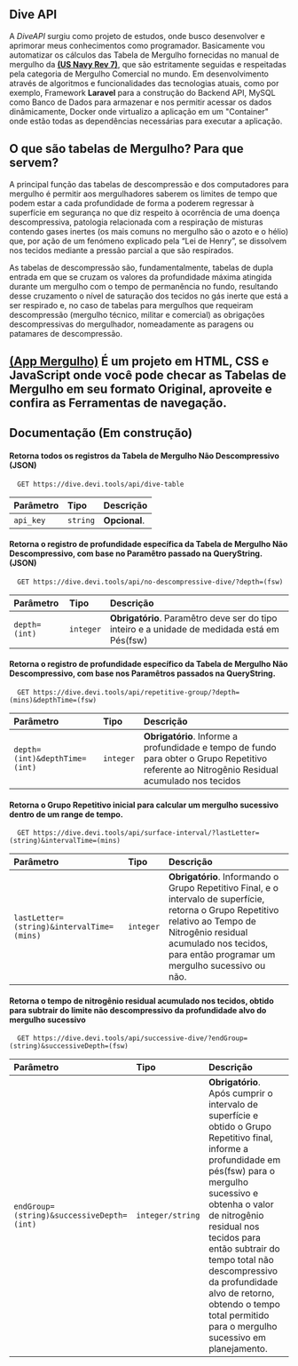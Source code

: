 ## Dive API

A *DiveAPI* surgiu como projeto de estudos, onde busco desenvolver e aprimorar meus conhecimentos como programador. Basicamente vou automatizar os cálculos das Tabela de Mergulho fornecidas no manual de mergulho da **[(US Navy Rev 7)](https://www.navsea.navy.mil/Portals/103/Documents/SUPSALV/Diving/US%20DIVING%20MANUAL_REV7.pdf?ver=2017-01-11-102354-393)**, que são estritamente seguidas e respeitadas pela categoria de Mergulho Comercial no mundo. Em desenvolvimento através de algoritmos e funcionalidades das tecnologias atuais, como por exemplo, Framework **Laravel** para a construção do Backend API, MySQL como Banco de Dados para armazenar e nos permitir acessar os dados dinâmicamente, Docker onde virtualizo a aplicação em um "Container" onde estão todas as dependências necessárias para executar a aplicação.

## O que são tabelas de Mergulho? Para que servem?

A principal função das tabelas de descompressão e dos computadores para mergulho é permitir aos mergulhadores saberem os limites de tempo que podem estar a cada profundidade de forma a poderem regressar à superfície em segurança no que diz respeito à ocorrência de uma doença descompressiva, patologia relacionada com a respiração de misturas contendo gases inertes (os mais comuns no mergulho são o azoto e o hélio) que, por ação de um fenómeno explicado pela “Lei de Henry”, se dissolvem nos tecidos mediante a pressão parcial a que são respirados.

As tabelas de descompressão são, fundamentalmente, tabelas de dupla entrada em que se cruzam os valores da profundidade máxima atingida durante um mergulho com o tempo de permanência no fundo, resultando desse cruzamento o nível de saturação dos tecidos no gás inerte que está a ser respirado e, no caso de tabelas para mergulhos que requeiram descompressão (mergulho técnico, militar e comercial) as obrigações descompressivas do mergulhador, nomeadamente as paragens ou patamares de descompressão.

## **[(App Mergulho)](https://appmergulho.vercel.app)** É um projeto em HTML, CSS e JavaScript onde você pode checar as Tabelas de Mergulho em seu formato Original, aproveite e confira as Ferramentas de navegação.

## Documentação (Em construção)

#### Retorna todos os registros da Tabela de Mergulho Não Descompressivo (JSON)

```http
  GET https://dive.devi.tools/api/dive-table
```

| Parâmetro   | Tipo       | Descrição                           |
| :---------- | :--------- | :---------------------------------- |
| `api_key` | `string` | **Opcional**. |

#### Retorna o registro de profundidade específica da Tabela de Mergulho Não Descompressivo, com base no Paramêtro passado na QueryString. (JSON)

```http
  GET https://dive.devi.tools/api/no-descompressive-dive/?depth=(fsw)
```

| Parâmetro   | Tipo       | Descrição                           |
| :---------- | :--------- | :---------------------------------- |
| `depth=(int)` | `integer` | **Obrigatório**. Paramêtro deve ser do tipo inteiro e a unidade de medidada está em Pés(fsw)|

#### Retorna o registro de profundidade específico da Tabela de Mergulho Não Descompressivo, com base nos Paramêtros passados na QueryString.

```http
  GET https://dive.devi.tools/api/repetitive-group/?depth=(mins)&depthTime=(fsw)
```

| Parâmetro   | Tipo       | Descrição                           |
| :---------- | :--------- | :---------------------------------- |
| `depth=(int)&depthTime=(int)`      | `integer` | **Obrigatório**. Informe a profundidade e tempo de fundo para obter o Grupo Repetitivo referente ao Nitrogênio Residual acumulado nos tecidos |

#### Retorna o Grupo Repetitivo inicial para calcular um mergulho sucessivo dentro de um range de tempo.

```http
  GET https://dive.devi.tools/api/surface-interval/?lastLetter=(string)&intervalTime=(mins)
```

| Parâmetro                                 | Tipo       | Descrição                           |
|:------------------------------------------| :--------- | :---------------------------------- |
| `lastLetter=(string)&intervalTime=(mins)` | `integer` | **Obrigatório**. Informando o Grupo Repetitivo Final, e o intervalo de superfície, retorna o Grupo Repetitivo relativo ao Tempo de Nitrogênio residual acumulado nos tecidos, para então programar um mergulho sucessivo ou não.

#### Retorna o tempo de nitrogênio residual acumulado nos tecidos, obtido para subtrair do limite não descompressivo da profundidade alvo do mergulho sucessivo

```http
  GET https://dive.devi.tools/api/successive-dive/?endGroup=(string)&successiveDepth=(fsw)
```
| Parâmetro   | Tipo       | Descrição                           |
| :---------- | :--------- | :---------------------------------- |
| `endGroup=(string)&successiveDepth=(int)`      | `integer/string` | **Obrigatório**. Após cumprir o intervalo de superfície e obtido o Grupo Repetitivo final, informe a profundidade em pés(fsw) para o mergulho sucessivo e obtenha o valor de nitrogênio residual nos tecidos para então subtrair do tempo total não descompressivo da profundidade alvo de retorno, obtendo o tempo total permitido para o mergulho sucessivo em planejamento.
